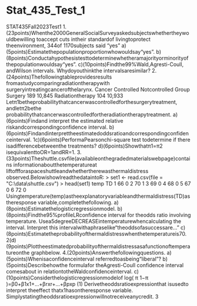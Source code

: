 # Stat_435_Test_1

STAT435Fall2023Test1 1.(23points)Whenthe2000GeneralSocialSurveyaskedsubjectswhethertheywouldbewilling toaccept cuts intheir standardof livingtoprotect theenvironment, 344of 1170subjects said “yes” a)(5points)Estimatethepopulationproportionwhowouldsay“yes”. b)(8points)Conductahypothesistesttodeterminewhetheramajorityorminorityof thepopulationwouldsay“yes”. c)(10points)Findthe99%Wald,Agresti-Coull, andWilson intervals. Whydoyouthinkthe intervalsaresimilar? 2.(24points)Thefollowingtableprovidesresults fromastudycomparingradiationtherapywith surgeryintreatingcancerofthelarynx. Cancer Controlled Notcontrolled Group Surgery 189 10,845 Radiationtherapy 104 10,933 Letπ1betheprobabilitythatcancerwascontrolledforthesurgerytreatment, andletπ2bethe probabilitythatcancerwascontrolledfortheradiationtherapytreatment. a)(6points)Findand interpret the estimated relative riskandcorrespondingconfidence interval. b)(6points)Findandinterprettheestimatedoddsratioandcorrespondingconfidenceinterval. 1c)(6points)PerformaPearsonchi-square test todetermine if there isadifferencebetweenthe treatments? d)(6points)Showthatπ1=π2 isequivalenttoOR=1andRR=1. 3.(33points)Theshuttle.csvfile(availableonthegradedmaterialswebpage)contains informationaboutthetemperatureat liftoffforaspaceshuttleandwhethertherewasthermaldistress observed.BelowishowIreadthedataintoR: > set1 <- read.csv(file = "C:\\data\\shuttle.csv") > head(set1) temp TD 1 66 0 2 70 1 3 69 0 4 68 0 5 67 0 6 72 0 Usingtemperature(temp)astheexplanatoryvariableandthermaldistress(TD)astheresponse variable,completethefollowing. a)(8points)Estimatethelogisticregressionmodel. b)(8points)Findthe95%profileLRconfidence interval for theodds ratio involving temperature. Usea5degreeDECREASEintemperaturewhencalculating the interval. Interpret this intervalwithaphraselike“theoddsofasuccessare...” c)(8points)Estimatetheprobabilityofthermaldistresswhenthetemperatureis70. 2(d)(9points)Plottheestimatedprobabilityofthermaldistressasafunctionoftemperatureonthe graphbelow. 4.(20points)Answerthefollowingquestions. a)(5points)Whenisaconfidenceinterval referredtoasbeing“liberal”? b) (5points)Describehowthe formulafor theAgresti-Coull confidence interval comesabout in relationtotheWaldconfidenceinterval. c)(10points)Considerthelogisticregressionmodelof log( π 1−π )=β0+β1x1+...+βrxr+...+βpxp (1) Derivetheoddsratioexpressionthat isusedto interpret theeffect thatx1hasontheresponse variable. Simplystatingtheoddsratioexpressionwillnotreceiveanycredit. 3
